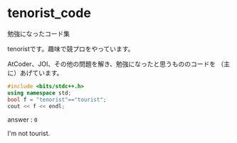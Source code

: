 # tenorist_code
勉強になったコード集


tenoristです。趣味で競プロをやっています。

AtCoder、JOI、その他の問題を解き、勉強になったと思うもののコードを
（主に）あげています。

```cpp
#include <bits/stdc++.h>
using namespace std;
bool f = "tenorist"=="tourist";
cout << f << endl;
```
answer : `0`

I'm not tourist.
